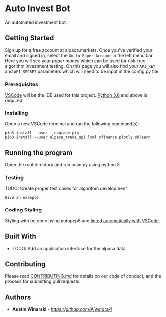 # Auto Invest Bot

An automated investment bot.

## Getting Started

Sign up for a free account at alpaca.markets. Once you've verified your email and signed in, select the `Go to Paper Account` in the left menu bar. Here you will see your *paper money* which can be used for risk-free algorithm investment testing. On this page you will also find your `API_KEY` and `API_SECRET` parameters which will need to be input in the config.py file.

### Prerequisites

[VSCode](https://code.visualstudio.com/download) will be the IDE used for this project. [Python 3.6](https://www.python.org/downloads/) and above is required.

### Installing

Open a new VSCode terminal and run the following command(s):

```
pip3 install --user --upgrade pip
pip3 install --user alpaca_trade_api lxml yfinance plotly sklearn
```

## Running the program

Open the root directory and run main.py using python 3.

### Testing

TODO: Create proper test cases for algorithm development

```
Give an example
```

### Coding Styling

Styling with be done using autopep8 and [linted automatically with VSCode](https://code.visualstudio.com/docs/python/linting).

## Built With

* TODO: Add an application interface for the alpaca data

## Contributing

Please read [CONTRIBUTING.md](https://gist.github.com/PurpleBooth/b24679402957c63ec426) for details on our code of conduct, and the process for submitting pull requests.

## Authors
* **Austin Winarski** - *https://github.com/Ajwinarski*